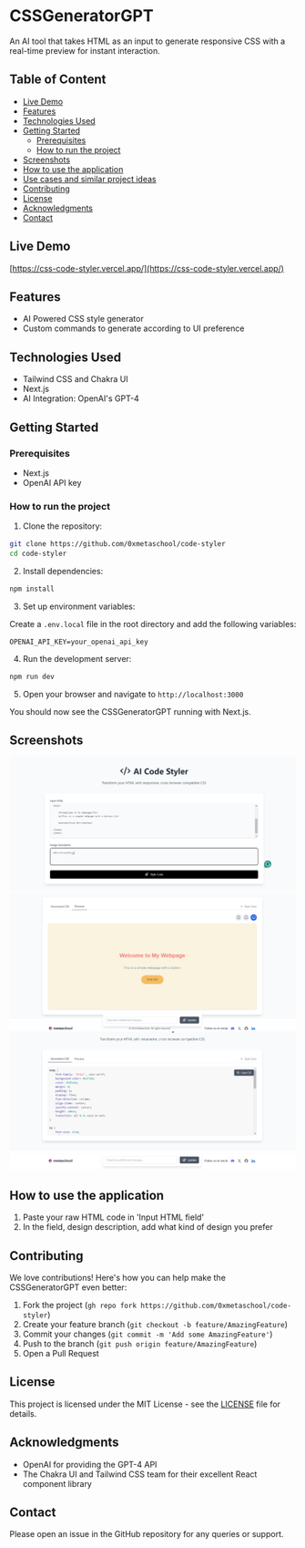 # CSSGeneratorGPT

An AI tool that takes HTML as an input to generate responsive CSS with a real-time preview for instant interaction.

## Table of Content

- [Live Demo](#live-demo)
- [Features](#features)
- [Technologies Used](#technologies-used)
- [Getting Started](#getting-started)
    - [Prerequisites](#prerequisites)
    - [How to run the project](#how-to-run-the-project)
- [Screenshots](#screenshots)
- [How to use the application](#how-to-use-the-application)
- [Use cases and similar project ideas](#use-cases-and-similar-project-ideas)
- [Contributing](#contributing)
- [License](#license)
- [Acknowledgments](#acknowledgments)
- [Contact](#contact)

## Live Demo

[https://css-code-styler.vercel.app/](https://css-code-styler.vercel.app/)

## Features

- AI Powered CSS style generator
- Custom commands to generate according to UI preference

## Technologies Used

- Tailwind CSS and Chakra UI
- Next.js
- AI Integration: OpenAI's GPT-4

## Getting Started

### Prerequisites

- Next.js
- OpenAI API key

### How to run the project

1. Clone the repository:

```bash
git clone https://github.com/0xmetaschool/code-styler
cd code-styler
```

2. Install dependencies:

```bash
npm install
```

3. Set up environment variables:

Create a `.env.local` file in the root directory and add the following variables:

```
OPENAI_API_KEY=your_openai_api_key
```

4. Run the development server:

```bash
npm run dev
```

5. Open your browser and navigate to `http://localhost:3000`

You should now see the CSSGeneratorGPT running with Next.js.

## Screenshots

![Screenshot 1](https://github.com/AkshataM17/css-code-styler/blob/main/public/Screenshot%20(113).png?raw=true)
![Screenshot 2](https://github.com/AkshataM17/css-code-styler/blob/main/public/Screenshot%20(109).png?raw=true)
![Screenshot 3](https://github.com/AkshataM17/css-code-styler/blob/main/public/Screenshot%20(112).png?raw=true)


## How to use the application

1. Paste your raw HTML code in 'Input HTML field'
2. In the field, design description, add what kind of design you prefer

## Contributing

We love contributions! Here's how you can help make the CSSGeneratorGPT even better:

1. Fork the project (`gh repo fork https://github.com/0xmetaschool/code-styler`)
2. Create your feature branch (`git checkout -b feature/AmazingFeature`)
3. Commit your changes (`git commit -m 'Add some AmazingFeature'`)
4. Push to the branch (`git push origin feature/AmazingFeature`)
5. Open a Pull Request

## License

This project is licensed under the MIT License - see the [LICENSE](https://github.com/0xmetaschool/code-styler/blob/main/LICENSE) file for details.

## Acknowledgments

- OpenAI for providing the GPT-4 API
- The Chakra UI and Tailwind CSS team for their excellent React component library

## Contact

Please open an issue in the GitHub repository for any queries or support.

